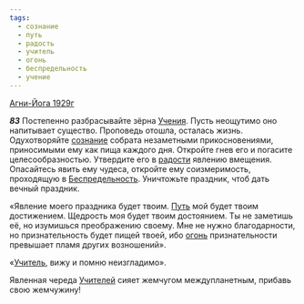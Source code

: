 ```yaml
---
tags:
  - сознание
  - путь
  - радость
  - учитель
  - огонь
  - беспредельность
  - учение
---
```


[Агни-Йога 1929г](/agni/1929)

___83___
Постепенно разбрасывайте зёрна [Учения](/tag/#учение). Пусть неощутимо оно напитывает существо. Проповедь отошла, осталась жизнь. Одухотворяйте [сознание](/tag/#сознание) собрата незаметными прикосновениями, приносимыми ему как пища каждого дня. Откройте гнев его и погасите целесообразностью. Утвердите его в [радости](/tag/#радость) явлению вмещения. Опасайтесь явить ему чудеса, откройте ему соизмеримость, проходящую в [Беспредельность](/tag/#беспредельность). Уничтожьте праздник, чтоб дать вечный праздник.   

«Явление моего праздника будет твоим. [Путь](/tag/#путь) мой будет твоим достижением. Щедрость моя будет твоим достоянием. Ты не заметишь её, но изумишься преображению своему. Мне не нужно благодарности, но признательность будет пищей твоей, ибо [огонь](/tag/#огонь) признательности превышает пламя других возношений».   

«[Учитель](/tag/#учитель), вижу и помню неизгладимо».   

Явленная череда [Учителей](/tag/#учитель) сияет жемчугом междупланетным, прибавь свою жемчужину!